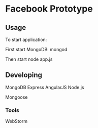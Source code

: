 # Facebook Prototype


## Usage

To start application:

First start MongoDB: mongod

Then start node app.js

## Developing
MongoDB
Express
AngularJS
Node.js

Mongoose

### Tools

WebStorm
